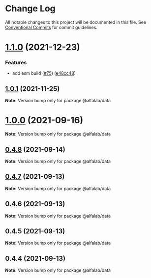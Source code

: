 # Change Log

All notable changes to this project will be documented in this file.
See [Conventional Commits](https://conventionalcommits.org) for commit guidelines.

# [1.1.0](https://github.com/alfa-laboratory/utils/compare/@alfalab/data@1.0.1...@alfalab/data@1.1.0) (2021-12-23)


### Features

* add esm build ([#75](https://github.com/alfa-laboratory/utils/issues/75)) ([e48cc48](https://github.com/alfa-laboratory/utils/commit/e48cc487b5db1815cdaf10ad6639d42741f0d772))





## [1.0.1](https://github.com/alfa-laboratory/utils/compare/@alfalab/data@1.0.0...@alfalab/data@1.0.1) (2021-11-25)

**Note:** Version bump only for package @alfalab/data





# [1.0.0](https://github.com/alfa-laboratory/utils/compare/@alfalab/data@0.4.8...@alfalab/data@1.0.0) (2021-09-16)

**Note:** Version bump only for package @alfalab/data





## [0.4.8](https://github.com/alfa-laboratory/utils/compare/@alfalab/data@0.4.7...@alfalab/data@0.4.8) (2021-09-14)

**Note:** Version bump only for package @alfalab/data





## [0.4.7](https://github.com/alfa-laboratory/utils/compare/@alfalab/data@0.4.5...@alfalab/data@0.4.7) (2021-09-13)

**Note:** Version bump only for package @alfalab/data





## 0.4.6 (2021-09-13)

**Note:** Version bump only for package @alfalab/data





## 0.4.5 (2021-09-13)

**Note:** Version bump only for package @alfalab/data





## 0.4.4 (2021-09-13)

**Note:** Version bump only for package @alfalab/data

